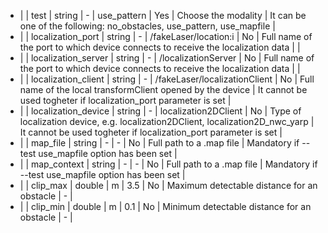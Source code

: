 * |  | test                | string |   -   | use_pattern           | Yes      | Choose the modality   | It can be one of the following: no_obstacles, use_pattern, use_mapfile |
* |  | localization_port   | string |   -   | /fakeLaser/location:i | No       | Full name of the port to which device connects to receive the localization data   |  |
* |  | localization_server | string |   -   | /localizationServer   | No       | Full name of the port to which device connects to receive the localization data   |  |
* |  | localization_client | string |   -   | /fakeLaser/localizationClient | No       | Full name of the local transformClient opened by the device | It cannot be used togheter if localization_port parameter is set |
* |  | localization_device | string |   -   | localization2DClient  | No       | Type of localization device, e.g. localization2DClient, localization2D_nwc_yarp | It cannot be used togheter if localization_port parameter is set |
* |  | map_file            | string |   -   |       -               | No       | Full path to a .map file   | Mandatory if --test use_mapfile option has been set |
* |  | map_context         | string |   -   |       -               | No       | Full path to a .map file   | Mandatory if --test use_mapfile option has been set |
* |  | clip_max            | double |   m   | 3.5                   | No       | Maximum detectable distance for an obstacle | - |
* |  | clip_min            | double |   m   | 0.1                   | No       | Minimum detectable distance for an obstacle | - |
